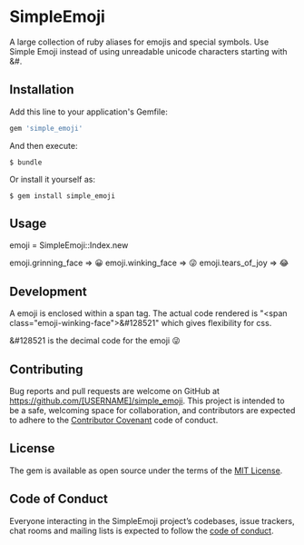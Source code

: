 # SimpleEmoji

A large collection of ruby aliases for emojis and special symbols. Use Simple Emoji instead of using unreadable unicode characters starting with &#. 


## Installation

Add this line to your application's Gemfile:

```ruby
gem 'simple_emoji'
```

And then execute:

    $ bundle

Or install it yourself as:

    $ gem install simple_emoji

## Usage

emoji = SimpleEmoji::Index.new

emoji.grinning_face
 => 😀
emoji.winking_face
 => 😜
emoji.tears_of_joy
 => 😂

## Development
A emoji is enclosed within a span tag. The actual code rendered is "<span class=\"emoji-winking-face\">&#128521</span>" which gives flexibility for css. 

&#128521 is the decimal code for the emoji 😜

## Contributing

Bug reports and pull requests are welcome on GitHub at https://github.com/[USERNAME]/simple_emoji. This project is intended to be a safe, welcoming space for collaboration, and contributors are expected to adhere to the [Contributor Covenant](http://contributor-covenant.org) code of conduct.

## License

The gem is available as open source under the terms of the [MIT License](https://opensource.org/licenses/MIT).

## Code of Conduct

Everyone interacting in the SimpleEmoji project’s codebases, issue trackers, chat rooms and mailing lists is expected to follow the [code of conduct](https://github.com/[USERNAME]/simple_emoji/blob/master/CODE_OF_CONDUCT.md).
